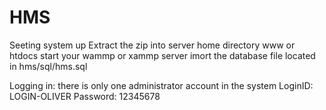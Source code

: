 # HMS
Seeting system up
Extract the zip into server home directory www or htdocs
start your wammp or xammp server
imort the database file located in hms/sql/hms.sql


Logging in:
there is only one administrator account in the system
LoginID: LOGIN-OLIVER
Password: 12345678

